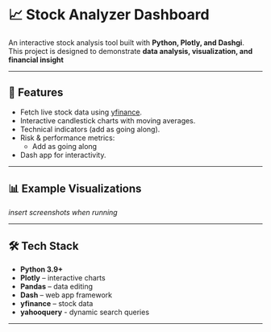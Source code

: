 # 📈 Stock Analyzer Dashboard

An interactive stock analysis tool built with **Python, Plotly, and Dashgi**.  
This project is designed to demonstrate **data analysis, visualization, and financial insight**

---

## 🚀 Features
- Fetch live stock data using [yfinance](https://pypi.org/project/yfinance/).
- Interactive candlestick charts with moving averages.
- Technical indicators (add as going along).
- Risk & performance metrics:
  - Add as going along
- Dash app for interactivity.

---

## 📊 Example Visualizations
*insert screenshots when running*

---

## 🛠️ Tech Stack
- **Python 3.9+**
- **Plotly** – interactive charts
- **Pandas** – data editing
- **Dash** – web app framework
- **yfinance** – stock data
- **yahooquery** - dynamic search queries
---